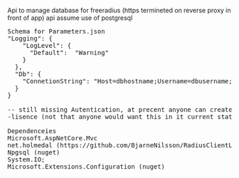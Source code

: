 Api to manage database for freeradius (https termineted on reverse proxy in front of app)
api assume use of postgresql
<pre>
Schema for Parameters.json
"Logging": {
    "LogLevel": {
      "Default":  "Warning"
    }
  },
  "Db": {
    "ConnetionString": "Host=dbhostname;Username=dbusername;Password=dbpassword;Database=db"
  }
}

-- still missing Autentication, at precent anyone can create. retreve,,update or delete any user--
-lisence (not that anyone would want this in it current state) BSD 3 clause lisence as long as is does not conflict wit the licence of any dependencies

Dependenceies 
Microsoft.AspNetCore.Mvc
net.holmedal (https://github.com/BjarneNilsson/RadiusClientLib)
Npgsql (nuget)
System.IO;
Microsoft.Extensions.Configuration (nuget)



